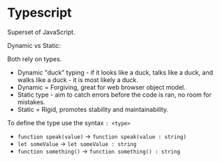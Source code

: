 # Typescript 

Superset of JavaScript. 

Dynamic vs Static: 

Both rely on types. 
* Dynamic "duck" typing - if it looks like a duck, talks like a duck, and walks like a duck - it is most likely a duck. 
* Dynamic = Forgiving, great for web browser object model. 
* Static type - aim to catch errors before the code is ran, no room for mistakes. 
* Static = Rigid, promotes stability and maintainability. 


To define the type use the syntax `: <type>`
* `function speak(value)` -> `function speak(value : string)` 
* `let someValue` -> `let someValue : string `
* `function something()` -> `function something() : string `